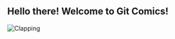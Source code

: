 Hello there! Welcome to Git Comics!
---

![Clapping](https://media.giphy.com/media/l4FGvx6CE8fNKzku4/giphy.gif)